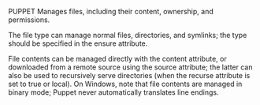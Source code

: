 PUPPET
Manages files, including their content, ownership, and permissions.

The file type can manage normal files, directories, and symlinks; the type should be specified in the ensure attribute.

File contents can be managed directly with the content attribute, or downloaded from a remote source using the source attribute; the latter can also be used to recursively serve directories (when the recurse attribute is set to true or local). On Windows, note that file contents are managed in binary mode; Puppet never automatically translates line endings.
